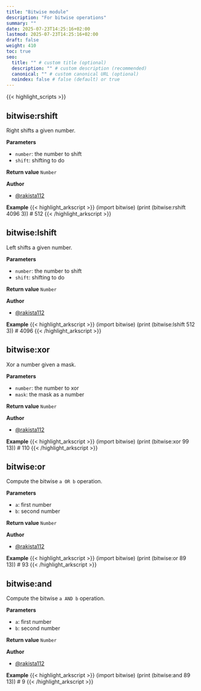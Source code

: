 ```yaml
---
title: "Bitwise module"
description: "For bitwise operations"
summary: ""
date: 2025-07-23T14:25:16+02:00
lastmod: 2025-07-23T14:25:16+02:00
draft: false
weight: 410
toc: true
seo:
  title: "" # custom title (optional)
  description: "" # custom description (recommended)
  canonical: "" # custom canonical URL (optional)
  noindex: false # false (default) or true
---
```


{{< highlight_scripts >}}

## bitwise:rshift

Right shifts a given number.

**Parameters**
- `number`: the number to shift
- `shift`: shifting to do

**Return value** `Number`

**Author**
- [@rakista112](https://github.com/rakista112)

**Example**
{{< highlight_arkscript >}}
(import bitwise)
(print (bitwise:rshift 4096 3))  # 512
{{< /highlight_arkscript >}}

## bitwise:lshift

Left shifts a given number.

**Parameters**
- `number`: the number to shift
- `shift`: shifting to do

**Return value** `Number`

**Author**
- [@rakista112](https://github.com/rakista112)

**Example**
{{< highlight_arkscript >}}
(import bitwise)
(print (bitwise:lshift 512 3))  # 4096
{{< /highlight_arkscript >}}

## bitwise:xor

Xor a number given a mask.

**Parameters**
- `number`: the number to xor
- `mask`: the mask as a number

**Return value** `Number`

**Author**
- [@rakista112](https://github.com/rakista112)

**Example**
{{< highlight_arkscript >}}
(import bitwise)
(print (bitwise:xor 99 13))  # 110
{{< /highlight_arkscript >}}

## bitwise:or

Compute the bitwise `a OR b` operation.

**Parameters**
- `a`: first number
- `b`: second number

**Return value** `Number`

**Author**
- [@rakista112](https://github.com/rakista112)

**Example**
{{< highlight_arkscript >}}
(import bitwise)
(print (bitwise:or 89 13))  # 93
{{< /highlight_arkscript >}}

## bitwise:and

Compute the bitwise `a AND b` operation.

**Parameters**
- `a`: first number
- `b`: second number

**Return value** `Number`

**Author**
- [@rakista112](https://github.com/rakista112)

**Example**
{{< highlight_arkscript >}}
(import bitwise)
(print (bitwise:and 89 13))  # 9
{{< /highlight_arkscript >}}